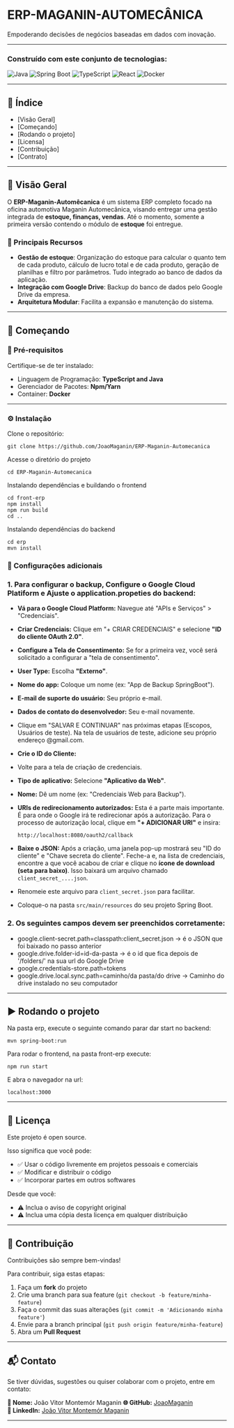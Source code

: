 # ERP-MAGANIN-AUTOMECÂNICA

Empoderando decisões de negócios baseadas em dados com inovação.

---

### Construído com este conjunto de tecnologias:

![Java](https://img.shields.io/badge/Java-ED8B00?style=for-the-badge&logo=openjdk&logoColor=white)
![Spring Boot](https://img.shields.io/badge/Spring%20Boot-6DB33F?style=for-the-badge&logo=springboot&logoColor=white)
![TypeScript](https://img.shields.io/badge/TypeScript-007ACC?style=for-the-badge&logo=typescript&logoColor=white)
![React](https://img.shields.io/badge/React-20232A?style=for-the-badge&logo=react&logoColor=61DAFB)
![Docker](https://img.shields.io/badge/Docker-2496ED?style=for-the-badge&logo=docker&logoColor=white)

---

## 📑 Índice

- [Visão Geral]
- [Começando]
- [Rodando o projeto]
- [Licensa]
- [Contribuição]
- [Contrato]

---

## 📌 Visão Geral

O **ERP-Maganin-Automêcanica** é um sistema ERP completo focado na oficina automotiva Maganin Automecânica, visando entregar uma gestão integrada de **estoque, finanças, vendas**. Até o momento, somente a primeira versão contendo o módulo de **estoque** foi entregue.

### 🔑 Principais Recursos

- **Gestão de estoque**: Organização do estoque para calcular o quanto tem de cada produto, cálculo de lucro total e de cada produto, geração de planilhas e filtro por parâmetros. Tudo integrado ao banco de dados da aplicação.  
- **Integração com Google Drive**: Backup do banco de dados pelo Google Drive da empresa.  
- **Arquitetura Modular**: Facilita a expansão e manutenção do sistema. 

---

## 🚀 Começando

### 🔧 Pré-requisitos

Certifique-se de ter instalado:  

- Linguagem de Programação: **TypeScript and Java**  
- Gerenciador de Pacotes: **Npm/Yarn**  
- Container: **Docker**  

---

### ⚙️ Instalação

Clone o repositório:

```
git clone https://github.com/JoaoMaganin/ERP-Maganin-Automecanica
```

Acesse o diretório do projeto
```
cd ERP-Maganin-Automecanica
```

Instalando dependências  e buildando o frontend
```
cd front-erp
npm install
npm run build
cd ..
```

Instalando dependências do backend
```
cd erp
mvn install
```

### 🔧 Configurações adicionais
### 1. Para configurar o **backup**, Configure o Google Cloud Platiform e Ajuste o application.propeties do backend:
  - **Vá para o Google Cloud Platform:** Navegue até "APIs e Serviços" > "Credenciais".
  - **Criar Credenciais:** Clique em "+ CRIAR CREDENCIAIS" e selecione **"ID do cliente OAuth 2.0"**.
  - **Configure a Tela de Consentimento:** Se for a primeira vez, você será solicitado a configurar a "tela de consentimento".
  - **User Type:** Escolha **"Externo"**.
  - **Nome do app:** Coloque um nome (ex: "App de Backup SpringBoot").
  - **E-mail de suporte do usuário:** Seu próprio e-mail.
  - **Dados de contato do desenvolvedor:** Seu e-mail novamente.
  - Clique em "SALVAR E CONTINUAR" nas próximas etapas (Escopos, Usuários de teste). Na tela de usuários de teste, adicione seu próprio endereço @gmail.com.
  - **Crie o ID do Cliente:**
  - Volte para a tela de criação de credenciais.
  - **Tipo de aplicativo:** Selecione **"Aplicativo da Web"**.
  - **Nome:** Dê um nome (ex: "Credenciais Web para Backup").
  - **URIs de redirecionamento autorizados:** Esta é a parte mais importante. É para onde o Google irá te redirecionar após a autorização. Para o processo de autorização local, clique em **"+ ADICIONAR URI"** e insira:
      
      `http://localhost:8080/oauth2/callback`
      
  - **Baixe o JSON:** Após a criação, uma janela pop-up mostrará seu "ID do cliente" e "Chave secreta do cliente". Feche-a e, na lista de credenciais, encontre a que você acabou de criar e clique no **ícone de download (seta para baixo)**. Isso baixará um arquivo chamado `client_secret_....json`.
  - Renomeie este arquivo para `client_secret.json` para facilitar.
  - Coloque-o na pasta `src/main/resources` do seu projeto Spring Boot.
### 2. Os seguintes campos devem ser preenchidos corretamente:
  * google.client-secret.path=classpath:client_secret.json -> é o JSON que foi baixado no passo anterior
  * google.drive.folder-id=id-da-pasta -> é o id que fica depois de '/folders/' na sua url do Google Drive
  * google.credentials-store.path=tokens
  * google.drive.local.sync.path=caminho/da pasta/do drive -> Caminho do drive instalado no seu computador
---
<a id="rodando-projeto"></a>
## ▶️ Rodando o projeto
Na pasta erp, execute o seguinte comando parar dar start no backend:
```
mvn spring-boot:run
```

Para rodar o frontend, na pasta front-erp execute:
```
npm run start
```

E abra o navegador na url:
```
localhost:3000
```
---

## 📜 Licença

Este projeto é open source.  

Isso significa que você pode:  

- ✅ Usar o código livremente em projetos pessoais e comerciais  
- ✅ Modificar e distribuir o código  
- ✅ Incorporar partes em outros softwares  

Desde que você:  

- ⚠️ Inclua o aviso de copyright original  
- ⚠️ Inclua uma cópia desta licença em qualquer distribuição  
---

## 🤝 Contribuição

Contribuições são sempre bem-vindas!  

Para contribuir, siga estas etapas:  

1. Faça um **fork** do projeto  
2. Crie uma branch para sua feature (`git checkout -b feature/minha-feature`)  
3. Faça o commit das suas alterações (`git commit -m 'Adicionando minha feature'`)  
4. Envie para a branch principal (`git push origin feature/minha-feature`)  
5. Abra um **Pull Request**  

---

## 📬 Contato

Se tiver dúvidas, sugestões ou quiser colaborar com o projeto, entre em contato:  

**👤 Nome:** João Vitor Montemór Maganin
**🌐 GitHub:** [JoaoMaganin](https://github.com/JoaoMaganin)  
**💼 LinkedIn:** [João Vitor Montemór Maganin](https://www.linkedin.com/in/joaomaganin)  

---


